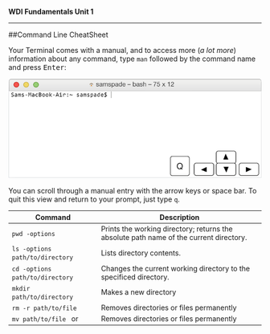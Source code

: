 **WDI Fundamentals Unit 1**

---

##Command Line CheatSheet

Your Terminal comes with a manual, and to access more (*a lot more*) information about any command, type <code>man</code> followed by the command name and press <kbd>Enter</kbd>:
	
![manual](../assets/chapter1/terminal_man.gif) 

You can scroll through a manual entry with the arrow keys or space bar. To quit this view and return to your prompt, just type <code>q</code>.

Command | Description
---|---
`pwd -options` | Prints the working directory; returns the absolute path name of the current directory.
`ls -options path/to/directory` | Lists directory contents.
`cd -options path/to/directory` | Changes the current working directory to the specificed directory.
`mkdir path/to/directory` | Makes a new directory
`rm -r path/to/file ` | Removes directories or files permanently
`mv path/to/file ` or  | Removes directories or files permanently


